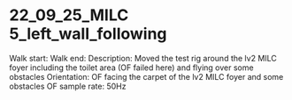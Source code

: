 # 22_09_25_MILC 5_left_wall_following

Walk start: 
Walk end: 
Description: Moved the test rig around the lv2 MILC foyer including the toilet area (OF failed here) and flying over some obstacles
Orientation: OF facing the carpet of the lv2 MILC foyer and some obstacles
OF sample rate: 50Hz